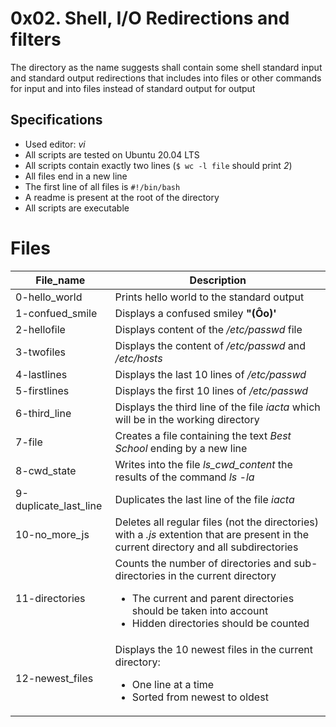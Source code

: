# 0x02. Shell, I/O Redirections and filters
The directory as the name suggests shall contain some shell standard input and standard output redirections that includes into files or other commands for input and into files instead of standard output for output

## Specifications
- Used editor: *vi*
- All scripts are tested on Ubuntu 20.04 LTS
- All scripts contain exactly two lines (`$ wc -l file` should print *2*)
- All files end in a new line
- The first line of all files is `#!/bin/bash`
- A readme is present at the root of the directory
- All scripts are executable

# Files
| **File_name** | **Description** |
| ------------- | --------------- |
| 0-hello_world | Prints hello world to the standard output |
| 1-confued_smile | Displays a confused smiley **"(Ôo)'** |
| 2-hellofile | Displays content of the */etc/passwd* file |
| 3-twofiles | Displays the content of  */etc/passwd* and */etc/hosts* |
| 4-lastlines | Displays the last 10 lines of */etc/passwd* |
| 5-firstlines | Displays the first 10 lines of */etc/passwd* |
| 6-third_line | Displays the third line of the file *iacta* which will be in the working directory |
| 7-file | Creates a file containing the text *Best School* ending by a new line |
| 8-cwd_state | Writes into the file *ls_cwd_content* the results of the command *ls -la* |
| 9-duplicate_last_line | Duplicates the last line of the file *iacta* |
| 10-no_more_js | Deletes all regular files (not the directories) with a *.js* extention that are present in the current directory and all subdirectories |
| 11-directories | Counts the number of directories and sub-directories in the current directory<ul><li>The current and parent directories should be taken into account</li><li>Hidden directories should be counted</li></ul> |
| 12-newest_files | Displays the 10 newest files in the current directory:<ul><li>One line at a time</li><li>Sorted from newest to oldest</li></ul> |
